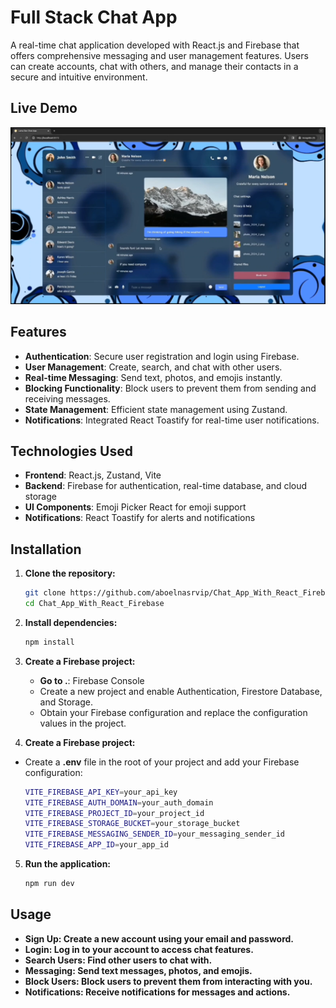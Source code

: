 


# Full Stack Chat App

A real-time chat application developed with React.js and Firebase that offers comprehensive messaging and user management features. Users can create accounts, chat with others, and manage their contacts in a secure and intuitive environment.

## Live Demo

[![Demo](./public/thumbnail.png)](https://player.vimeo.com/video/1006747544)
<!-- https://vimeo.com/1006747544 -->
## Features

- **Authentication**: Secure user registration and login using Firebase.
- **User Management**: Create, search, and chat with other users.
- **Real-time Messaging**: Send text, photos, and emojis instantly.
- **Blocking Functionality**: Block users to prevent them from sending and receiving messages.
- **State Management**: Efficient state management using Zustand.
- **Notifications**: Integrated React Toastify for real-time user notifications.

## Technologies Used

- **Frontend**: React.js, Zustand, Vite
- **Backend**: Firebase for authentication, real-time database, and cloud storage
- **UI Components**: Emoji Picker React for emoji support
- **Notifications**: React Toastify for alerts and notifications

## Installation

1. **Clone the repository:**

   ```bash
   git clone https://github.com/aboelnasrvip/Chat_App_With_React_Firebase.git
   cd Chat_App_With_React_Firebase

2. **Install dependencies:**
   ```bash
   npm install

3. **Create a Firebase project:**
    - **Go to .**: Firebase Console
    - Create a new project and enable Authentication, Firestore Database, and Storage.
    - Obtain your Firebase configuration and replace the configuration values in the project.


4. **Create a Firebase project:**
- Create a **.env** file in the root of your project and add your Firebase configuration:
   ```bash
   VITE_FIREBASE_API_KEY=your_api_key
   VITE_FIREBASE_AUTH_DOMAIN=your_auth_domain
   VITE_FIREBASE_PROJECT_ID=your_project_id
   VITE_FIREBASE_STORAGE_BUCKET=your_storage_bucket
   VITE_FIREBASE_MESSAGING_SENDER_ID=your_messaging_sender_id
   VITE_FIREBASE_APP_ID=your_app_id


5. **Run the application:**
   ```bash
   npm run dev


## Usage

- **Sign Up: Create a new account using your email and password.**
- **Login: Log in to your account to access chat features.**
- **Search Users: Find other users to chat with.**
- **Messaging: Send text messages, photos, and emojis.**
- **Block Users: Block users to prevent them from interacting with you.**
- **Notifications: Receive notifications for messages and actions.**







